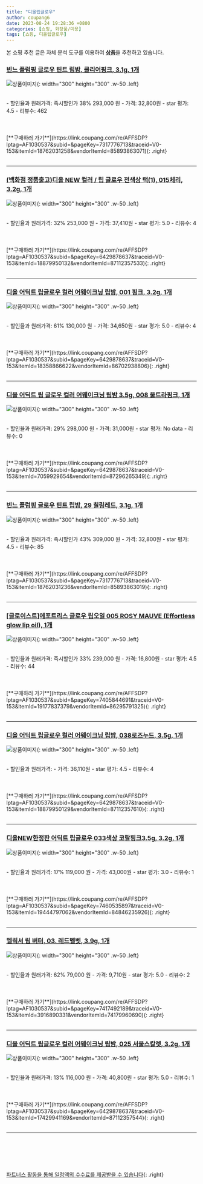 ```yaml
---
title: "디올립글로우"
author: coupang6
date: 2023-08-24 19:28:36 +0800
categories: [쇼핑, 화장품/미용]
tags: [쇼핑, 디올립글로우]
---
```


본 쇼핑 추천 글은 자체 분석 도구를 이용하여 [**상품**](https://link.coupang.com/a/bao1ui)을 추천하고 있습니다.

### [빈느 플럼핑 글로우 틴트 립밤, 클리어핑크, 3.1g, 1개](https://link.coupang.com/re/AFFSDP?lptag=AF1030537&subid=&pageKey=7317776713&traceid=V0-153&itemId=18762031258&vendorItemId=85893863071)

![상품이미지](https://thumbnail8.coupangcdn.com/thumbnails/remote/230x230ex/image/vendor_inventory/9f81/e1f6cdaee9b3f8d542191fd915ee6763309d9b07184f982060347dd4950a.jpg){: width="300" height="300" .w-50 .left}


<br>
- 할인율과 원래가격: 즉시할인가 38%  293,000   원
- 가격: 32,800원
- star 평가: 4.5
- 리뷰수: 462
<br>
<br>
<br>
<br>
[**구매하러 가기**](https://link.coupang.com/re/AFFSDP?lptag=AF1030537&subid=&pageKey=7317776713&traceid=V0-153&itemId=18762031258&vendorItemId=85893863071){: .right}
<br>
<br>

---

### [(백화점 정품출고)디올 NEW 컬러 / 립 글로우 전색상 택(1), 015체리, 3.2g, 1개](https://link.coupang.com/re/AFFSDP?lptag=AF1030537&subid=&pageKey=6429878637&traceid=V0-153&itemId=18879950132&vendorItemId=87112357533)

![상품이미지](https://thumbnail8.coupangcdn.com/thumbnails/remote/230x230ex/image/vendor_inventory/bae6/766d8b22c32b1e754c21ca7e49bc6fbcb9950cf6acb2b19b68976306c58a.jpg){: width="300" height="300" .w-50 .left}


<br>
- 할인율과 원래가격: 32%  253,000   원
- 가격: 37,410원
- star 평가: 5.0
- 리뷰수: 4
<br>
<br>
<br>
<br>
[**구매하러 가기**](https://link.coupang.com/re/AFFSDP?lptag=AF1030537&subid=&pageKey=6429878637&traceid=V0-153&itemId=18879950132&vendorItemId=87112357533){: .right}
<br>
<br>

---

### [디올 어딕트 립글로우 컬러 어웨이크닝 립밤, 001 핑크, 3.2g, 1개](https://link.coupang.com/re/AFFSDP?lptag=AF1030537&subid=&pageKey=6429878637&traceid=V0-153&itemId=18358866622&vendorItemId=86702938806)

![상품이미지](https://thumbnail6.coupangcdn.com/thumbnails/remote/230x230ex/image/vendor_inventory/f76a/6442083586f03669eb9f4991ec10b34b1dbdb339f43a97c191f8a1cde1aa.jpg){: width="300" height="300" .w-50 .left}


<br>
- 할인율과 원래가격: 61%  130,000   원
- 가격: 34,650원
- star 평가: 5.0
- 리뷰수: 4
<br>
<br>
<br>
<br>
[**구매하러 가기**](https://link.coupang.com/re/AFFSDP?lptag=AF1030537&subid=&pageKey=6429878637&traceid=V0-153&itemId=18358866622&vendorItemId=86702938806){: .right}
<br>
<br>

---

### [디올 어딕트 립 글로우 컬러 어웨이크닝 립밤 3.5g, 008 울트라핑크, 1개](https://link.coupang.com/re/AFFSDP?lptag=AF1030537&subid=&pageKey=6429878637&traceid=V0-153&itemId=7059929654&vendorItemId=87296265349)

![상품이미지](https://thumbnail8.coupangcdn.com/thumbnails/remote/230x230ex/image/vendor_inventory/4d6b/8b9c37f33afea12b041440d7a31857e020cd6df8489084bb03eb420b81ec.JPG){: width="300" height="300" .w-50 .left}


<br>
- 할인율과 원래가격: 29%  298,000   원
- 가격: 31,000원
- star 평가: No data
- 리뷰수: 0
<br>
<br>
<br>
<br>
[**구매하러 가기**](https://link.coupang.com/re/AFFSDP?lptag=AF1030537&subid=&pageKey=6429878637&traceid=V0-153&itemId=7059929654&vendorItemId=87296265349){: .right}
<br>
<br>

---

### [빈느 플럼핑 글로우 틴트 립밤, 29 칠링레드, 3.1g, 1개](https://link.coupang.com/re/AFFSDP?lptag=AF1030537&subid=&pageKey=7317776713&traceid=V0-153&itemId=18762031236&vendorItemId=85893863019)

![상품이미지](https://thumbnail8.coupangcdn.com/thumbnails/remote/230x230ex/image/vendor_inventory/b1f2/bf58b5fa1142ba707bde416488f2b9b0390f3264d8e91d5b8c5f62dca1b2.jpg){: width="300" height="300" .w-50 .left}


<br>
- 할인율과 원래가격: 즉시할인가 43%  309,000   원
- 가격: 32,800원
- star 평가: 4.5
- 리뷰수: 85
<br>
<br>
<br>
<br>
[**구매하러 가기**](https://link.coupang.com/re/AFFSDP?lptag=AF1030537&subid=&pageKey=7317776713&traceid=V0-153&itemId=18762031236&vendorItemId=85893863019){: .right}
<br>
<br>

---

### [[글로이스트]에포트리스 글로우 립오일 005 ROSY MAUVE (Effortless glow lip oil), 1개](https://link.coupang.com/re/AFFSDP?lptag=AF1030537&subid=&pageKey=7405844691&traceid=V0-153&itemId=19177837379&vendorItemId=86295791325)

![상품이미지](https://thumbnail8.coupangcdn.com/thumbnails/remote/230x230ex/image/vendor_inventory/0d26/25f32f0f7dd0155f1f4b64fde990ef4ec7e1f612f418b82c7d5c976be32f.jpg){: width="300" height="300" .w-50 .left}


<br>
- 할인율과 원래가격: 즉시할인가 33%  239,000   원
- 가격: 16,800원
- star 평가: 4.5
- 리뷰수: 44
<br>
<br>
<br>
<br>
[**구매하러 가기**](https://link.coupang.com/re/AFFSDP?lptag=AF1030537&subid=&pageKey=7405844691&traceid=V0-153&itemId=19177837379&vendorItemId=86295791325){: .right}
<br>
<br>

---

### [디올 어딕트 립글로우 컬러 어웨이크닝 립밤, 038로즈누드, 3.5g, 1개](https://link.coupang.com/re/AFFSDP?lptag=AF1030537&subid=&pageKey=6429878637&traceid=V0-153&itemId=18879950129&vendorItemId=87112357610)

![상품이미지](https://thumbnail7.coupangcdn.com/thumbnails/remote/230x230ex/image/vendor_inventory/d4f6/569165b6c52501e83515436ad4d2cdfd5b24f575a0a7d087c1cb52f27f85.jpg){: width="300" height="300" .w-50 .left}


<br>
- 할인율과 원래가격: 
- 가격: 36,110원
- star 평가: 4.5
- 리뷰수: 4
<br>
<br>
<br>
<br>
[**구매하러 가기**](https://link.coupang.com/re/AFFSDP?lptag=AF1030537&subid=&pageKey=6429878637&traceid=V0-153&itemId=18879950129&vendorItemId=87112357610){: .right}
<br>
<br>

---

### [디올NEW한정판 어딕트 립글로우 033색상 코랄핑크3.5g, 3.2g, 1개](https://link.coupang.com/re/AFFSDP?lptag=AF1030537&subid=&pageKey=7460535897&traceid=V0-153&itemId=19444797062&vendorItemId=84846235926)

![상품이미지](https://thumbnail10.coupangcdn.com/thumbnails/remote/230x230ex/image/vendor_inventory/1171/eb87db611e42976fd3f44f616589893cace1960896a1936b2315af4d72d4.jpg){: width="300" height="300" .w-50 .left}


<br>
- 할인율과 원래가격: 17%  119,000   원
- 가격: 43,000원
- star 평가: 3.0
- 리뷰수: 1
<br>
<br>
<br>
<br>
[**구매하러 가기**](https://link.coupang.com/re/AFFSDP?lptag=AF1030537&subid=&pageKey=7460535897&traceid=V0-153&itemId=19444797062&vendorItemId=84846235926){: .right}
<br>
<br>

---

### [멜릭서 립 버터, 03. 레드벨벳, 3.9g, 1개](https://link.coupang.com/re/AFFSDP?lptag=AF1030537&subid=&pageKey=7417492189&traceid=V0-153&itemId=3916890331&vendorItemId=74179960690)

![상품이미지](https://thumbnail8.coupangcdn.com/thumbnails/remote/230x230ex/image/retail/images/101779921673901-02165be0-a2bc-40d8-9e61-abd2d8c6d2a6.jpg){: width="300" height="300" .w-50 .left}


<br>
- 할인율과 원래가격: 62%  79,000   원
- 가격: 9,710원
- star 평가: 5.0
- 리뷰수: 2
<br>
<br>
<br>
<br>
[**구매하러 가기**](https://link.coupang.com/re/AFFSDP?lptag=AF1030537&subid=&pageKey=7417492189&traceid=V0-153&itemId=3916890331&vendorItemId=74179960690){: .right}
<br>
<br>

---

### [디올 어딕트 립글로우 컬러 어웨이크닝 립밤, 025 서울스칼렛, 3.2g, 1개](https://link.coupang.com/re/AFFSDP?lptag=AF1030537&subid=&pageKey=6429878637&traceid=V0-153&itemId=17429941169&vendorItemId=87112357544)

![상품이미지](https://thumbnail10.coupangcdn.com/thumbnails/remote/230x230ex/image/vendor_inventory/0ff8/ac33179d5647010307c6116703f22b0180fd1d8c2a8bc65cc5eaed66064d.jpg){: width="300" height="300" .w-50 .left}


<br>
- 할인율과 원래가격: 13%  116,000   원
- 가격: 40,800원
- star 평가: 5.0
- 리뷰수: 1
<br>
<br>
<br>
<br>
[**구매하러 가기**](https://link.coupang.com/re/AFFSDP?lptag=AF1030537&subid=&pageKey=6429878637&traceid=V0-153&itemId=17429941169&vendorItemId=87112357544){: .right}
<br>
<br>

---
<br><br><br><br><br> [파트너스 활동을 통해 일정액의 수수료를 제공받을 수 있습니다](https://link.coupang.com/a/bao1ui){: .right}